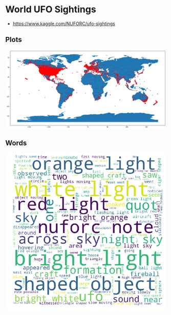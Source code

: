 # World UFO Sightings
- https://www.kaggle.com/NUFORC/ufo-sightings
## Plots
![plot](world.png)
## Words
![Words](words.png)
